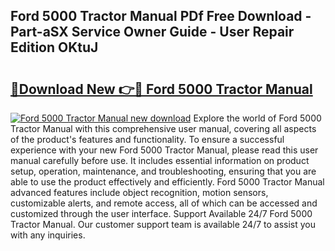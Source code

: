 ## Ford 5000 Tractor Manual PDf Free Download - Part-aSX Service Owner Guide - User Repair Edition OKtuJ

# <h2><a href="http://bc21632.oget.top/?id=Ford+5000+Tractor+Manual">🔗Download New 👉🔴 Ford 5000 Tractor Manual</a></h2>

[![Ford 5000 Tractor Manual new download](https://i.imgur.com/5g1atiW.png)](http://bc21632.oget.top/?id=Ford+5000+Tractor+Manual)
Explore the world of Ford 5000 Tractor Manual with this comprehensive user manual, covering all aspects of the product's features and functionality. To ensure a successful experience with your new Ford 5000 Tractor Manual, please read this user manual carefully before use. It includes essential information on product setup, operation, maintenance, and troubleshooting, ensuring that you are able to use the product effectively and efficiently. Ford 5000 Tractor Manual advanced features include object recognition, motion sensors, customizable alerts, and remote access, all of which can be accessed and customized through the user interface. Support Available 24/7 Ford 5000 Tractor Manual. Our customer support team is available 24/7 to assist you with any inquiries.
